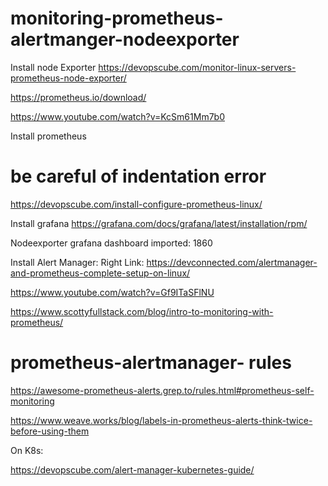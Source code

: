# monitoring-prometheus-alertmanger-nodeexporter

Install node Exporter
https://devopscube.com/monitor-linux-servers-prometheus-node-exporter/

https://prometheus.io/download/ 

https://www.youtube.com/watch?v=KcSm61Mm7b0 

Install prometheus
# be careful of indentation error
https://devopscube.com/install-configure-prometheus-linux/

Install grafana 
https://grafana.com/docs/grafana/latest/installation/rpm/ 

Nodeexporter grafana dashboard imported: 1860


Install Alert Manager:
Right Link: https://devconnected.com/alertmanager-and-prometheus-complete-setup-on-linux/ 

https://www.youtube.com/watch?v=Gf9ITaSFlNU 

https://www.scottyfullstack.com/blog/intro-to-monitoring-with-prometheus/ 

# prometheus-alertmanager- rules

https://awesome-prometheus-alerts.grep.to/rules.html#prometheus-self-monitoring 

https://www.weave.works/blog/labels-in-prometheus-alerts-think-twice-before-using-them


On K8s:

https://devopscube.com/alert-manager-kubernetes-guide/ 

